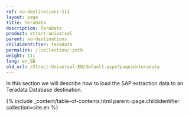 ```yaml
---
ref: xu-destinations-111
layout: page
title: TeraData
description: TeraData
product: xtract-universal
parent: xu-destinations
childidentifier: teradata
permalink: /:collection/:path
weight: 111
lang: en_GB
old_url: /Xtract-Universal-EN/default.aspx?pageid=teradata
---
```


In this section we will describe how to load the SAP extraction data to an Teradata Database destination.

{% include _content/table-of-contents.html parent=page.childidentifier collection=site.en %}
